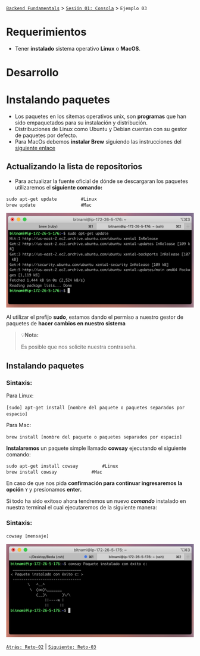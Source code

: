 [`Backend Fundamentals`](../../README.md) > [`Sesión 01: Consola`](../README.md) > `Ejemplo 03`

# Requerimientos

- Tener **instalado** sistema operativo **Linux** o **MacOS**.

# Desarrollo

# Instalando paquetes

- Los paquetes en los sitemas operativos unix, son **programas** que han sido empaquetados para su instalación y distribución.
- Distribuciones de Linux como Ubuntu y Debian cuentan con su gestor de paquetes por defecto.
- Para MacOs debemos **instalar Brew** siguiendo las instrucciones del [siguiente enlace](https://brew.sh/index_es)

## Actualizando la lista de repositorios

- Para actualizar la fuente oficial de dónde se descargaran los paquetes utilizaremos el **siguiente comando:**

```
sudo apt-get update			#Linux
brew update 				#Mac
```

<img src="img/Screen_Shot_2020-03-21_at_16.33.43.png" width="650px">

Al utilizar el prefijo **sudo**, estamos dando el permiso a nuestro gestor de paquetes de **hacer cambios en nuestro sistema**

>💡**Nota:**
>
>Es posible que nos solicite nuestra contraseña.

## Instalando paquetes


### Sintaxis:

Para Linux:

`[sudo] apt-get install [nombre del paquete o paquetes separados por espacio]`

Para Mac:

`brew install [nombre del paquete o paquetes separados por espacio]`

**Instalaremos** un paquete simple llamado **cowsay** ejecutando el siguiente comando:

```
sudo apt-get install cowsay			#Linux
brew install cowsay				#Mac
```

En caso de que nos pida **confirmación para continuar ingresaremos la opción**  `Y` y presionamos **enter.**

Si todo ha sido exitoso ahora tendremos un nuevo ***comando*** instalado en nuestra terminal el cual ejecutaremos de la siguiente manera:

### Sintaxis:

`cowsay [mensaje]`

<img src="img/Untitled.png" width="650px">


[`Atrás: Reto-02`](../Reto-02) | [`Siguiente: Reto-03`](../Reto-03)
